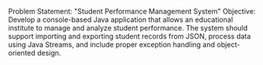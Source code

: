 Problem Statement: "Student Performance Management System"
 Objective:
Develop a console-based Java application that allows an educational institute to 
manage and analyze student performance. The system should support importing and 
exporting student records from JSON, process data using Java Streams, and 
include proper exception handling and object-oriented design.
